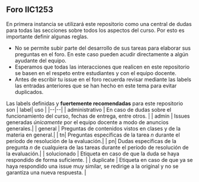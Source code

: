 ## Foro IIC1253
En primera instancia se utilizará este repositorio como una central de dudas para todas las secciones sobre todos los aspectos del curso. Por esto es importante definir algunas reglas.

- No se permite subir parte del desarrollo de sus tareas para elaborar sus preguntas en el foro. En este caso pueden acudir directamente a algún ayudante del equipo.
- Esperamos que todas las interacciones que realicen en este repositorio se basen en el respeto entre estudiantes y con el equipo docente.
- Antes de escribir tu issue en el foro recuerda revisar mediante las labels las entradas anteriores que se han hecho en este tema para evitar duplicados.

Las labels definidas y **fuertemente recomendadas** para este repositorio son
| label| uso |
|--|--|
| administrativo | En caso de dudas sobre el funcionamiento del curso, fechas de entrega, entre otros. |
| admin | Issues generadas *únicamente* por el equipo docente a modo de anuncios generales.|
| general | Preguntas de contenidos vistos en clases y de la materia en general.|
| tn| Preguntas específicas de la tarea *n* durante el período de resolución de la evaluación.|
| pn| Dudas específicas de la pregunta *n* de cualquiera de las tareas durante el período de resolución de la evaluación.|
| solucionado | Etiqueta en caso de que la duda se haya respondido de forma suficiente. |
| duplicate | Etiqueta en caso de que ya se haya respondido una issue muy similar, se redirige a la original y no se garantiza una nueva respuesta. |

